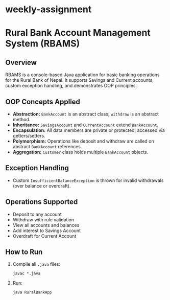 # weekly-assignment
# Rural Bank Account Management System (RBAMS)

## Overview

RBAMS is a console-based Java application for basic banking operations for the Rural Bank of Nepal. It supports Savings and Current accounts, custom exception handling, and demonstrates OOP principles.

## OOP Concepts Applied

- **Abstraction:** `BankAccount` is an abstract class; `withdraw` is an abstract method.
- **Inheritance:** `SavingsAccount` and `CurrentAccount` extend `BankAccount`.
- **Encapsulation:** All data members are private or protected; accessed via getters/setters.
- **Polymorphism:** Operations like deposit and withdraw are called on abstract `BankAccount` references.
- **Aggregation:** `Customer` class holds multiple `BankAccount` objects.

## Exception Handling

- Custom `InsufficientBalanceException` is thrown for invalid withdrawals (over balance or overdraft).

## Operations Supported

- Deposit to any account
- Withdraw with rule validation
- View all accounts and balances
- Add interest to Savings Account
- Overdraft for Current Account

## How to Run

1. Compile all `.java` files:
   ```
   javac *.java
   ```
2. Run:
   ```
   java RuralBankApp
   ```
